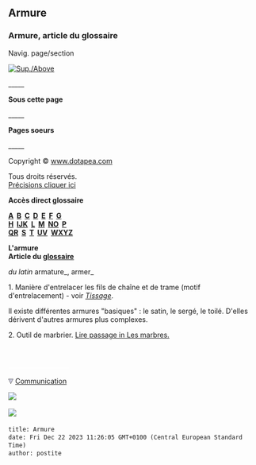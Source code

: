 ## Armure
### Armure, article du glossaire
 Navig. page/section

[![Sup./Above](_derived/up_cmp_themenoir010_up.gif)](a.html)

\_\_\_\_\_

**Sous cette page**

\_\_\_\_\_

**Pages soeurs**

\_\_\_\_\_

Copyright © www.dotapea.com

Tous droits réservés.  
[Précisions cliquer ici](droitscopie.html)

**Accès direct glossaire**

**[A](a.html)  [B](b.html)  [C](c.html)  [D](d.html)  [E](e.html)  [F](f.html)  [G](g.html)  
[H](h.html)  [IJK](ijk.html)  [L](l.html)  [M](m.html)  [NO](no.html)  [P](p.html)  
[QR](qr.html)  [S](s.html)  [T](t.html)  [UV](uv.html)  [WXYZ](wxyz.html)**

**L'armure  
Article du [glossaire](glossaire.html)**

_du latin_ armature_, armer_

1\. Manière d'entrelacer les fils de chaîne et de trame (motif d'entrelacement) - voir _[Tissage](tissage.html)_.

Il existe différentes armures "basiques" : le satin, le sergé, le toilé. D'elles dérivent d'autres armures plus complexes.

2\. Outil de marbrier. [Lire passage in Les marbres.](marbres.html#armure)



 

 ![](images/transparent122x1.gif)

![](images/flechebas.gif) [Communication](http://www.artrealite.com/annonceurs.htm) 

[![](https://cbonvin.fr/sites/regie.artrealite.com/visuels/campagne1.png)](index-2.html#20131014)

![](https://cbonvin.fr/sites/regie.artrealite.com/visuels/campagne2.png)
```
title: Armure
date: Fri Dec 22 2023 11:26:05 GMT+0100 (Central European Standard Time)
author: postite
```
